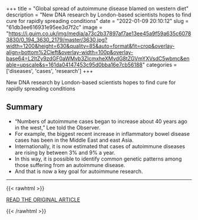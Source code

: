 +++
title = "Global spread of autoimmune disease blamed on western diet"
description = "New DNA research by London-based scientists hopes to find cure for rapidly spreading conditions"
date = "2022-01-09 20:10:12"
slug = "61db3ee616931e95ee3d7f2c"
image = "https://i.guim.co.uk/img/media/a73c2b37897af7ae13ee45a9f59a635c60783830/0_194_3630_2179/master/3630.jpg?width=1200&height=630&quality=85&auto=format&fit=crop&overlay-align=bottom%2Cleft&overlay-width=100p&overlay-base64=L2ltZy9zdGF0aWMvb3ZlcmxheXMvdG8tZGVmYXVsdC5wbmc&enable=upscale&s=161da04147453c95d0bba16e7cb56188"
categories = ['diseases', 'cases', 'research']
+++

New DNA research by London-based scientists hopes to find cure for rapidly spreading conditions

## Summary

- “Numbers of autoimmune cases began to increase about 40 years ago in the west,” Lee told the Observer.
- For example, the biggest recent increase in inflammatory bowel disease cases has been in the Middle East and east Asia.
- Internationally, it is now estimated that cases of autoimmune diseases are rising by between 3% and 9% a year.
- In this way, it is possible to identify common genetic patterns among those suffering from an autoimmune disease.
- And that is now a key goal for autoimmune research.

---

{{< rawhtml >}}
  <p class="article-category">
    <a target="_blank" href="https://www.theguardian.com/science/2022/jan/08/global-spread-of-autoimmune-disease-blamed-on-western-diet">READ THE ORIGINAL ARTICLE</a>
  </p>
{{< /rawhtml >}}
